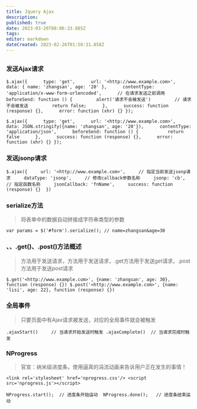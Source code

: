 ```yaml
---
title: Jquery Ajax
description: 
published: true
date: 2023-03-26T08:06:33.885Z
tags: 
editor: markdown
dateCreated: 2023-02-26T01:50:31.858Z
---
```


## 

### 发送Ajax请求

`$.ajax({      type: 'get',      url: '<http://www.example.com>',      data: { name: 'zhangsan', age: '20' },      contentType: 'application/x-www-form-urlencoded',      // 在请求发送之前调用      beforeSend: function () {         alert('请求不会被发送')         // 请求不会被发送         return false;      },      success: function (response) {},      error: function (xhr) {} });`

`$.ajax({      type: 'get',      url: '<http://www.example.com>',      data: JSON.stringify({name: 'zhangsan', age: '20'}),      contentType: 'application/json',      beforeSend: function () {           return false      },      success: function (response) {},      error: function (xhr) {} });`

### 发送jsonp请求

`$.ajax({     url: '<http://www.example.com>',     // 指定当前发送jsonp请求     dataType: 'jsonp',     // 修改callback参数名称     jsonp: 'cb',     // 指定函数名称     jsonCallback: 'fnName',     success: function (response) {}  })`

### serialize方法

> 将表单中的数据自动拼接成字符串类型的参数

`var params = $('#form').serialize(); // name=zhangsan&age=30`

### 、、.get()、.post()方法概述

> 方法用于发送请求，方法用于发送请求，.get方法用于发送get请求，.post方法用于发送post请求

`$.get('<http://www.example.com>', {name: 'zhangsan', age: 30}, function (response) {}) $.post('<http://www.example.com>', {name: 'lisi', age: 22}, function (response) {})`

### 全局事件

> 只要页面中有Ajax请求被发送，对应的全局事件就会被触发

`.ajaxStart()     // 当请求开始发送时触发 .ajaxComplete()  // 当请求完成时触发`

### NProgress

> 官宣：纳米级进度条，使用逼真的涓流动画来告诉用户正在发生的事情！

`<link rel='stylesheet' href='nprogress.css'/> <script src='nprogress.js'></script>`

`NProgress.start();  // 进度条开始运动  NProgress.done();   // 进度条结束运动`
